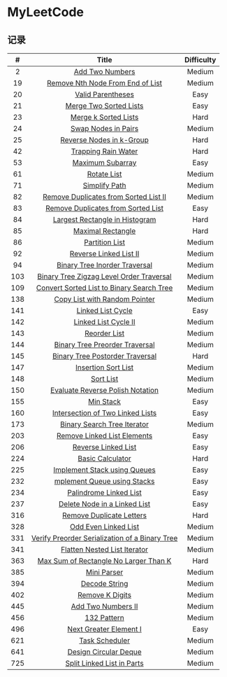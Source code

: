 # MyLeetCode
## 记录
| # | Title | Difficulty |  
| :----: | :----: | :----: |
| 2 | [Add Two Numbers]() | Medium |
| 19 | [Remove Nth Node From End of List]() | Medium |
| 20 | [Valid Parentheses]() | Easy |
| 21 | [Merge Two Sorted Lists]() | Easy |
| 23 | [Merge k Sorted Lists]() | Hard |
| 24 | [Swap Nodes in Pairs]() | Medium |
| 25 | [Reverse Nodes in k-Group]() | Hard |
| 42 | [Trapping Rain Water]() | Hard |
| 53 | [Maximum Subarray]() | Easy |
| 61 | [Rotate List]() | Medium |
| 71 | [Simplify Path]() | Medium |
| 82 | [Remove Duplicates from Sorted List II]() | Medium |
| 83 | [Remove Duplicates from Sorted List]() | Easy |
| 84 | [Largest Rectangle in Histogram]() | Hard |
| 85 | [Maximal Rectangle]() | Hard |
| 86 | [Partition List]() | Medium |
| 92 | [Reverse Linked List II]() | Medium |
| 94 | [Binary Tree Inorder Traversal]() | Medium |
| 103 | [Binary Tree Zigzag Level Order Traversal](https://github.com/JakeChanFangZiyuan20/MyLeetCode/blob/master/Explanation/103%E4%BA%8C%E5%8F%89%E6%A0%91%E7%9A%84%E9%94%AF%E9%BD%BF%E5%BD%A2%E5%B1%82%E6%AC%A1%E9%81%8D%E5%8E%86.md) | Medium |
| 109 | [Convert Sorted List to Binary Search Tree]() | Medium |
| 138 | [Copy List with Random Pointer]() | Medium |
| 141 | [Linked List Cycle]() | Easy |
| 142 | [Linked List Cycle II]() | Medium |
| 143 | [Reorder List]() | Medium |
| 144 | [Binary Tree Preorder Traversal]() | Medium |
| 145 | [Binary Tree Postorder Traversal]() | Hard |
| 147 | [Insertion Sort List]() | Medium |
| 148 | [Sort List]() | Medium |
| 150 | [Evaluate Reverse Polish Notation]() | Medium |
| 155 | [Min Stack]() | Easy |
| 160 | [Intersection of Two Linked Lists]() | Easy |
| 173 | [Binary Search Tree Iterator]() | Medium |
| 203 | [Remove Linked List Elements]() | Easy |
| 206 | [Reverse Linked List]() | Easy |
| 224 | [Basic Calculator]() | Hard |
| 225 | [Implement Stack using Queues]() | Easy |
| 232 | [mplement Queue using Stacks]() | Easy |
| 234 | [Palindrome Linked List]() | Easy |
| 237 | [Delete Node in a Linked List]() | Easy |
| 316 | [Remove Duplicate Letters]() | Hard |
| 328 | [Odd Even Linked List]() | Medium |
| 331 | [Verify Preorder Serialization of a Binary Tree]() | Medium |
| 341 | [Flatten Nested List Iterator]() | Medium |
| 363 | [Max Sum of Rectangle No Larger Than K]() | Hard |
| 385 | [Mini Parser]() | Medium |
| 394 | [Decode String]() | Medium |
| 402 | [Remove K Digits]() | Medium |
| 445 | [Add Two Numbers II]() | Medium |
| 456 | [132 Pattern]() | Medium |
| 496 | [Next Greater Element I]() | Easy |
| 621 | [Task Scheduler]() | Medium |
| 641 | [Design Circular Deque]() | Medium |
| 725 | [Split Linked List in Parts]() | Medium |
